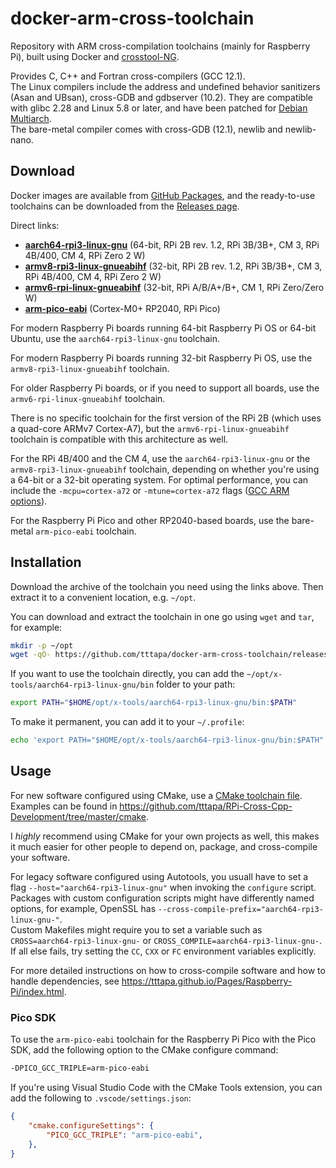 # docker-arm-cross-toolchain

Repository with ARM cross-compilation toolchains (mainly for Raspberry Pi),
built using Docker and [crosstool-NG](https://crosstool-ng.github.io/).

Provides C, C++ and Fortran cross-compilers (GCC 12.1).  
The Linux compilers include the address and undefined behavior sanitizers (Asan
and UBsan), cross-GDB and gdbserver (10.2). They are compatible with glibc 2.28
and Linux 5.8 or later, and have been patched for [Debian Multiarch](https://wiki.debian.org/Multiarch).  
The bare-metal compiler comes with cross-GDB (12.1), newlib and newlib-nano.

## Download

Docker images are available from [GitHub Packages](https://github.com/tttapa/docker-arm-cross-toolchain/pkgs/container/docker-arm-cross-toolchain),
and the ready-to-use toolchains can be downloaded from the [Releases page](https://github.com/tttapa/docker-arm-cross-toolchain/releases).

Direct links: 
- [**aarch64-rpi3-linux-gnu**](https://github.com/tttapa/docker-arm-cross-toolchain/releases/latest/download/x-tools-aarch64-rpi3-linux-gnu.tar.bz2) (64-bit, RPi 2B rev. 1.2, RPi 3B/3B+, CM 3, RPi 4B/400, CM 4, RPi Zero 2 W)
- [**armv8-rpi3-linux-gnueabihf**](https://github.com/tttapa/docker-arm-cross-toolchain/releases/latest/download/x-tools-armv8-rpi3-linux-gnueabihf.tar.bz2) (32-bit, RPi 2B rev. 1.2, RPi 3B/3B+, CM 3, RPi 4B/400, CM 4, RPi Zero 2 W)
- [**armv6-rpi-linux-gnueabihf**](https://github.com/tttapa/docker-arm-cross-toolchain/releases/latest/download/x-tools-armv6-rpi-linux-gnueabihf.tar.bz2) (32-bit, RPi A/B/A+/B+, CM 1, RPi Zero/Zero W)
- [**arm-pico-eabi**](https://github.com/tttapa/docker-arm-cross-toolchain/releases/latest/download/x-tools-arm-pico-eabi.tar.bz2) (Cortex-M0+ RP2040, RPi Pico)

For modern Raspberry Pi boards running 64-bit Raspberry Pi OS or 64-bit Ubuntu,
use the `aarch64-rpi3-linux-gnu` toolchain.

For modern Raspberry Pi boards running 32-bit Raspberry Pi OS, use the 
`armv8-rpi3-linux-gnueabihf` toolchain.

For older Raspberry Pi boards, or if you need to support all boards, use the
`armv6-rpi-linux-gnueabihf` toolchain.

There is no specific toolchain for the first version of the RPi 2B (which 
uses a quad-core ARMv7 Cortex-A7), but the `armv6-rpi-linux-gnueabihf` toolchain
is compatible with this architecture as well.

For the RPi 4B/400 and the CM 4, use the `aarch64-rpi3-linux-gnu` or the 
`armv8-rpi3-linux-gnueabihf` toolchain, depending on whether you're using a
64-bit or a 32-bit operating system. For optimal performance, you can include
the `-mcpu=cortex-a72` or `-mtune=cortex-a72` flags ([GCC ARM options](https://gcc.gnu.org/onlinedocs/gcc/ARM-Options.html)).

For the Raspberry Pi Pico and other RP2040-based boards, use the bare-metal 
`arm-pico-eabi` toolchain.

## Installation

Download the archive of the toolchain you need using the links above. 
Then extract it to a convenient location, e.g. `~/opt`.

You can download and extract the toolchain in one go using `wget` and `tar`,
for example:
```sh
mkdir -p ~/opt
wget -qO- https://github.com/tttapa/docker-arm-cross-toolchain/releases/latest/download/x-tools-aarch64-rpi3-linux-gnu.tar.bz2 | tar xJ -C ~/opt
```

If you want to use the toolchain directly, you can add the
`~/opt/x-tools/aarch64-rpi3-linux-gnu/bin` folder to your path:

```sh
export PATH="$HOME/opt/x-tools/aarch64-rpi3-linux-gnu/bin:$PATH"
```

To make it permanent, you can add it to your `~/.profile`:
```sh
echo 'export PATH="$HOME/opt/x-tools/aarch64-rpi3-linux-gnu/bin:$PATH"' >> ~/.profile
```

## Usage

For new software configured using CMake, use a [CMake toolchain file](https://cmake.org/cmake/help/latest/manual/cmake-toolchains.7.html).
Examples can be found in <https://github.com/tttapa/RPi-Cross-Cpp-Development/tree/master/cmake>.

I _highly_ recommend using CMake for your own projects as well, this makes it
much easier for other people to depend on, package, and cross-compile your 
software.

For legacy software configured using Autotools, you usuall have to set a flag
`--host="aarch64-rpi3-linux-gnu"` when invoking the `configure` script.  
Packages with custom configuration scripts might have differently named options,
for example, OpenSSL has `--cross-compile-prefix="aarch64-rpi3-linux-gnu-"`.  
Custom Makefiles might require you to set a variable such as
`CROSS=aarch64-rpi3-linux-gnu-` or `CROSS_COMPILE=aarch64-rpi3-linux-gnu-`.   
If all else fails, try setting the `CC`, `CXX` or `FC` environment variables
explicitly.

For more detailed instructions on how to cross-compile software and how to 
handle dependencies, see <https://tttapa.github.io/Pages/Raspberry-Pi/index.html>.

### Pico SDK

To use the `arm-pico-eabi` toolchain for the Raspberry Pi Pico with the Pico SDK,
add the following option to the CMake configure command:

```sh
-DPICO_GCC_TRIPLE=arm-pico-eabi
```

If you're using Visual Studio Code with the CMake Tools extension, you can add
the following to `.vscode/settings.json`:
```json
{
    "cmake.configureSettings": {
        "PICO_GCC_TRIPLE": "arm-pico-eabi",
    },
}
```
